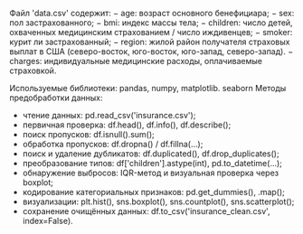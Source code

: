 Файл 'data.csv' содержит:
− age: возраст основного бенефициара;
− sex: пол застрахованного;
− bmi: индекс массы тела;
− children: число детей, охваченных медицинским страхованием /
число иждивенцев;
− smoker: курит ли застрахованный;
− region: жилой район получателя страховых выплат в США (северо-восток, юго-восток, юго-запад, северо-запад).
− charges: индивидуальные медицинские расходы, оплачиваемые
страховкой.

Используемые библиотеки:
pandas, numpy, matplotlib. seaborn
Методы предобработки данных:
- чтение данных: pd.read_csv('insurance.csv');
- первичная проверка: df.head(), df.info(), df.describe();
- поиск пропусков: df.isnull().sum();
- обработка пропусков: df.dropna() / df.fillna(...);
- поиск и удаление дубликатов: df.duplicated(), df.drop_duplicates();
- преобразование типов: df['children'].astype(int), pd.to_datetime(...);
- обнаружение выбросов: IQR-метод и визуальная проверка через boxplot;
- кодирование категориальных признаков: pd.get_dummies(), .map();
- визуализации: plt.hist(), sns.boxplot(), sns.countplot(), sns.scatterplot();
- сохранение очищённых данных: df.to_csv('insurance_clean.csv', index=False).
